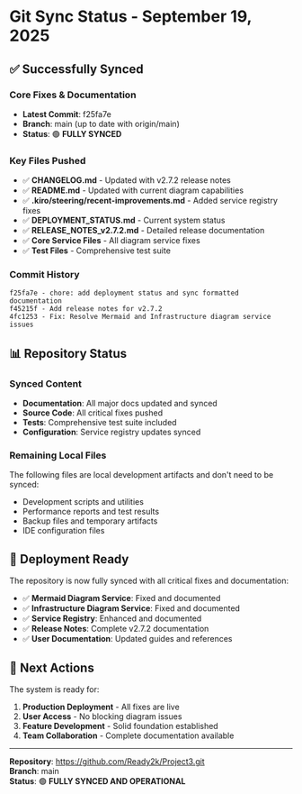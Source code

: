 # Git Sync Status - September 19, 2025

## ✅ Successfully Synced

### Core Fixes & Documentation
- **Latest Commit**: f25fa7e
- **Branch**: main (up to date with origin/main)
- **Status**: 🟢 **FULLY SYNCED**

### Key Files Pushed
- ✅ **CHANGELOG.md** - Updated with v2.7.2 release notes
- ✅ **README.md** - Updated with current diagram capabilities
- ✅ **.kiro/steering/recent-improvements.md** - Added service registry fixes
- ✅ **DEPLOYMENT_STATUS.md** - Current system status
- ✅ **RELEASE_NOTES_v2.7.2.md** - Detailed release documentation
- ✅ **Core Service Files** - All diagram service fixes
- ✅ **Test Files** - Comprehensive test suite

### Commit History
```
f25fa7e - chore: add deployment status and sync formatted documentation
f45215f - Add release notes for v2.7.2  
4fc1253 - Fix: Resolve Mermaid and Infrastructure diagram service issues
```

## 📊 Repository Status

### Synced Content
- **Documentation**: All major docs updated and synced
- **Source Code**: All critical fixes pushed
- **Tests**: Comprehensive test suite included
- **Configuration**: Service registry updates synced

### Remaining Local Files
The following files are local development artifacts and don't need to be synced:
- Development scripts and utilities
- Performance reports and test results
- Backup files and temporary artifacts
- IDE configuration files

## 🎯 Deployment Ready

The repository is now fully synced with all critical fixes and documentation:

- ✅ **Mermaid Diagram Service**: Fixed and documented
- ✅ **Infrastructure Diagram Service**: Fixed and documented  
- ✅ **Service Registry**: Enhanced and documented
- ✅ **Release Notes**: Complete v2.7.2 documentation
- ✅ **User Documentation**: Updated guides and references

## 🚀 Next Actions

The system is ready for:
1. **Production Deployment** - All fixes are live
2. **User Access** - No blocking diagram issues
3. **Feature Development** - Solid foundation established
4. **Team Collaboration** - Complete documentation available

---

**Repository**: https://github.com/Ready2k/Project3.git  
**Branch**: main  
**Status**: 🟢 **FULLY SYNCED AND OPERATIONAL**